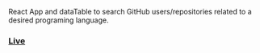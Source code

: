 React App and dataTable to search GitHub users/repositories related to a desired programing language.<br>
<h3><a href="https://github-users-search.azurewebsites.net/" target="_blank">Live</a></h3>

